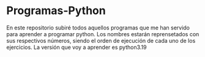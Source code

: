# Programas-Python
En este repositorio subiré todos aquellos programas que me han servido para aprender a programar python. Los nombres estarán reprensetados con sus respectivos números, siendo el orden de ejecución de cada uno de los ejercicios. La versión que voy a aprender es python3.19
